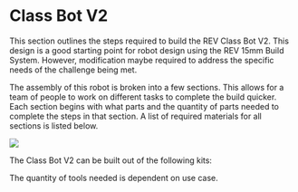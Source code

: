 # Class Bot V2

This section outlines the steps required to build the REV Class Bot V2. This design is a good starting point for robot design using the REV 15mm Build System. However, modification maybe required to address the specific needs of the challenge being met.

The assembly of this robot is broken into a few sections. This allows for a team of people to work on different tasks to complete the build quicker. Each section begins with what parts and the quantity of parts needed to complete the steps in that section. A list of required materials for all sections is listed below.

![](https://2589213514-files.gitbook.io/\~/files/v0/b/gitbook-legacy-files/o/assets%2F-M5yw0n8IneF5-9ybLjT%2F-MDKjyl9wVWKLR38B7z5%2F-MDKm\_qtiA1plcDP9wj4%2FSKV3%20-%20Class%20Bot\_Complete.svg?alt=media\&token=ffce86fd-2bd7-47a7-9ab5-81e69a7602af)

The Class Bot V2 can be built out of the following kits:

The quantity of tools needed is dependent on use case.
